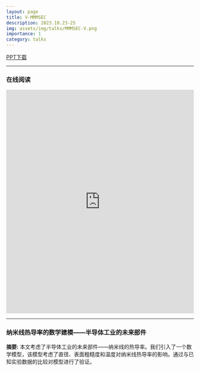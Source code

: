```yaml
---
layout: page
title: V-MMMSEC
description: 2023.10.23-25
img: assets/img/talks/MMMSEC-V.png
importance: 1
category: talks
---
```


[PPT下载](https://lyushisyan.github.io/assets/pdf/talks/MMMSEC-2023-PPT.pdf)

---

### 在线阅读

<iframe src="https://lyushisyan.github.io/assets/pdf/talks/MMMSEC-2023-PPT.pdf" width="100%" height="600px" style="border:none;"></iframe>

---

### 纳米线热导率的数学建模——半导体工业的未来部件

**摘要:** 本文考虑了半导体工业的未来部件——纳米线的热导率。我们引入了一个数学模型，该模型考虑了直径、表面粗糙度和温度对纳米线热导率的影响。通过与已知实验数据的比较对模型进行了验证。
